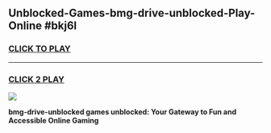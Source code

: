 
## Unblocked-Games-bmg-drive-unblocked-Play-Online #bkj6l
<h3>
<a href="https://news.freeplayer.one?title=bmg-drive-unblocked&ref=3">CLICK TO PLAY</a></h3>
<hr>

<h3>
<a href="https://news.freeplayer.one?title=bmg-drive-unblocked&ref=3">CLICK 2 PLAY</a>
  
</h3>

<a href="https://news.freeplayer.one?title=bmg-drive-unblocked&ref=3"><img src="https://clearcache.store/games.png"></a>


**bmg-drive-unblocked games unblocked: Your Gateway to Fun and Accessible Online Gaming**
